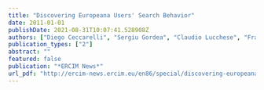 ```yaml
---
title: "Discovering Europeana Users' Search Behavior"
date: 2011-01-01
publishDate: 2021-08-31T10:07:41.528908Z
authors: ["Diego Ceccarelli", "Sergiu Gordea", "Claudio Lucchese", "Franco Maria Nardini", "Raffaele Perego", "Gabriele Tolomei"]
publication_types: ["2"]
abstract: ""
featured: false
publication: "*ERCIM News*"
url_pdf: "http://ercim-news.ercim.eu/en86/special/discovering-europeana-users-search-behavior"
---
```


